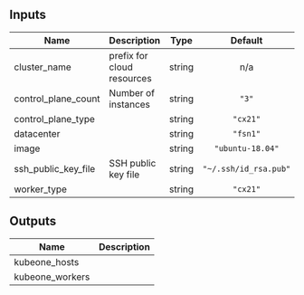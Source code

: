## Inputs

| Name | Description | Type | Default | Required |
|------|-------------|:----:|:-----:|:-----:|
| cluster\_name | prefix for cloud resources | string | n/a | yes |
| control\_plane\_count | Number of instances | string | `"3"` | no |
| control\_plane\_type |  | string | `"cx21"` | no |
| datacenter |  | string | `"fsn1"` | no |
| image |  | string | `"ubuntu-18.04"` | no |
| ssh\_public\_key\_file | SSH public key file | string | `"~/.ssh/id_rsa.pub"` | no |
| worker\_type |  | string | `"cx21"` | no |

## Outputs

| Name | Description |
|------|-------------|
| kubeone\_hosts |  |
| kubeone\_workers |  |


